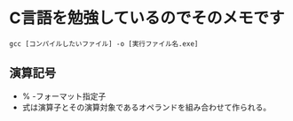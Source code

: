 # C言語を勉強しているのでそのメモです
`gcc [コンパイルしたいファイル] -o [実行ファイル名.exe]`

## 演算記号
- % -フォーマット指定子
- 式は演算子とその演算対象であるオペランドを組み合わせて作られる。


